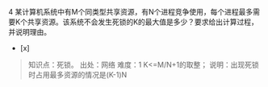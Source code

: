 4
某计算机系统中有M个同类型共享资源，有N个进程竞争使用，每个进程最多需要K个共享资源。该系统不会发生死锁的K的最大值是多少？要求给出计算过程，并说明理由。
- [x]  

> 知识点：死锁。
> 出处：网络
> 难度：1
> K<=M/N+1的取整； 说明：出现死锁时占用最多资源的情况是(K-1)N
